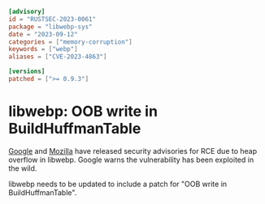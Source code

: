 ```toml
[advisory]
id = "RUSTSEC-2023-0061"
package = "libwebp-sys"
date = "2023-09-12"
categories = ["memory-corruption"]
keywords = ["webp"]
aliases = ["CVE-2023-4863"]

[versions]
patched = [">= 0.9.3"]
```

# libwebp: OOB write in BuildHuffmanTable

[Google](https://chromereleases.googleblog.com/2023/09/stable-channel-update-for-desktop_11.html) and [Mozilla](https://www.mozilla.org/en-US/security/advisories/mfsa2023-40/) have released security advisories for RCE due to heap overflow in libwebp. Google warns the vulnerability has been exploited in the wild.

libwebp needs to be updated to include a patch for "OOB write in BuildHuffmanTable".
